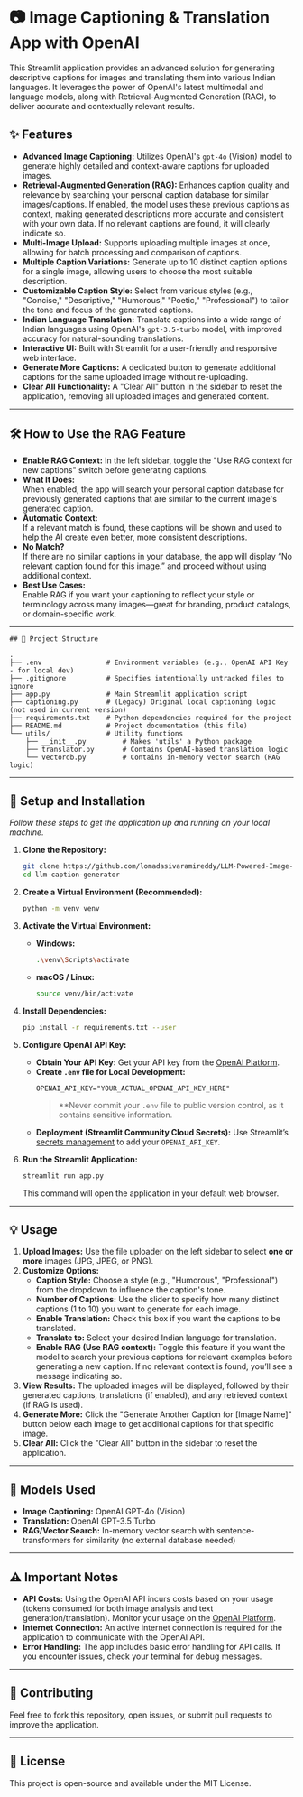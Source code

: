 
# 📷 Image Captioning & Translation App with OpenAI

This Streamlit application provides an advanced solution for generating descriptive captions for images and translating them into various Indian languages. It leverages the power of OpenAI's latest multimodal and language models, along with Retrieval-Augmented Generation (RAG), to deliver accurate and contextually relevant results.

## ✨ Features

- **Advanced Image Captioning:** Utilizes OpenAI's `gpt-4o` (Vision) model to generate highly detailed and context-aware captions for uploaded images.
- **Retrieval-Augmented Generation (RAG):** Enhances caption quality and relevance by searching your personal caption database for similar images/captions. If enabled, the model uses these previous captions as context, making generated descriptions more accurate and consistent with your own data. If no relevant captions are found, it will clearly indicate so.
- **Multi-Image Upload:** Supports uploading multiple images at once, allowing for batch processing and comparison of captions.
- **Multiple Caption Variations:** Generate up to 10 distinct caption options for a single image, allowing users to choose the most suitable description.
- **Customizable Caption Style:** Select from various styles (e.g., "Concise," "Descriptive," "Humorous," "Poetic," "Professional") to tailor the tone and focus of the generated captions.
- **Indian Language Translation:** Translate captions into a wide range of Indian languages using OpenAI's `gpt-3.5-turbo` model, with improved accuracy for natural-sounding translations.
- **Interactive UI:** Built with Streamlit for a user-friendly and responsive web interface.
- **Generate More Captions:** A dedicated button to generate additional captions for the same uploaded image without re-uploading.
- **Clear All Functionality:** A "Clear All" button in the sidebar to reset the application, removing all uploaded images and generated content.

---

## 🛠️ How to Use the RAG Feature

- **Enable RAG Context:** In the left sidebar, toggle the "Use RAG context for new captions" switch before generating captions.  
- **What It Does:**  
  When enabled, the app will search your personal caption database for previously generated captions that are similar to the current image's generated caption.
- **Automatic Context:**  
  If a relevant match is found, these captions will be shown and used to help the AI create even better, more consistent descriptions.
- **No Match?**  
  If there are no similar captions in your database, the app will display “No relevant caption found for this image.” and proceed without using additional context.
- **Best Use Cases:**  
  Enable RAG if you want your captioning to reflect your style or terminology across many images—great for branding, product catalogs, or domain-specific work.

---

```
## 📂 Project Structure

.
├── .env                # Environment variables (e.g., OpenAI API Key - for local dev)
├── .gitignore          # Specifies intentionally untracked files to ignore
├── app.py              # Main Streamlit application script
├── captioning.py       # (Legacy) Original local captioning logic (not used in current version)
├── requirements.txt    # Python dependencies required for the project
├── README.md           # Project documentation (this file)
└── utils/              # Utility functions
    ├── __init__.py         # Makes 'utils' a Python package
    ├── translator.py       # Contains OpenAI-based translation logic
    └── vectordb.py         # Contains in-memory vector search (RAG logic)
```

---

## 🚀 Setup and Installation

_Follow these steps to get the application up and running on your local machine._

1.  **Clone the Repository:**
    ```bash
    git clone https://github.com/lomadasivaramireddy/LLM-Powered-Image-Caption-Translation-Generator.git
    cd llm-caption-generator
    ```

2.  **Create a Virtual Environment (Recommended):**
    ```bash
    python -m venv venv
    ```

3.  **Activate the Virtual Environment:**
    * **Windows:**
        ```bash
        .\venv\Scripts\activate
        ```
    * **macOS / Linux:**
        ```bash
        source venv/bin/activate
        ```

4.  **Install Dependencies:**
    ```bash
    pip install -r requirements.txt --user
    ```

5.  **Configure OpenAI API Key:**

    - **Obtain Your API Key:** Get your API key from the [OpenAI Platform](https://platform.openai.com/api-keys).
    - **Create `.env` file for Local Development:**
        ```
        OPENAI_API_KEY="YOUR_ACTUAL_OPENAI_API_KEY_HERE"
        ```
        > **Never commit your `.env` file to public version control, as it contains sensitive information.
    - **Deployment (Streamlit Community Cloud Secrets):**
        Use Streamlit’s [secrets management](https://docs.streamlit.io/streamlit-community-cloud/get-started/deploy-an-app/connect-to-data-sources/secrets-management) to add your `OPENAI_API_KEY`.

6.  **Run the Streamlit Application:**
    ```bash
    streamlit run app.py
    ```
    This command will open the application in your default web browser.

---

## 💡 Usage

1.  **Upload Images:** Use the file uploader on the left sidebar to select **one or more** images (JPG, JPEG, or PNG).
2.  **Customize Options:**
    * **Caption Style:** Choose a style (e.g., "Humorous", "Professional") from the dropdown to influence the caption's tone.
    * **Number of Captions:** Use the slider to specify how many distinct captions (1 to 10) you want to generate for each image.
    * **Enable Translation:** Check this box if you want the captions to be translated.
    * **Translate to:** Select your desired Indian language for translation.
    * **Enable RAG (Use RAG context):** Toggle this feature if you want the model to search your previous captions for relevant examples before generating a new caption. If no relevant context is found, you’ll see a message indicating so.
3.  **View Results:** The uploaded images will be displayed, followed by their generated captions, translations (if enabled), and any retrieved context (if RAG is used).
4.  **Generate More:** Click the "Generate Another Caption for [Image Name]" button below each image to get additional captions for that specific image.
5.  **Clear All:** Click the "Clear All" button in the sidebar to reset the application.

---

## 🧠 Models Used

- **Image Captioning:** OpenAI GPT-4o (Vision)
- **Translation:** OpenAI GPT-3.5 Turbo
- **RAG/Vector Search:** In-memory vector search with sentence-transformers for similarity (no external database needed)

---

## ⚠️ Important Notes

- **API Costs:** Using the OpenAI API incurs costs based on your usage (tokens consumed for both image analysis and text generation/translation). Monitor your usage on the [OpenAI Platform](https://platform.openai.com/usage).
- **Internet Connection:** An active internet connection is required for the application to communicate with the OpenAI API.
- **Error Handling:** The app includes basic error handling for API calls. If you encounter issues, check your terminal for debug messages.

---

## 🤝 Contributing

Feel free to fork this repository, open issues, or submit pull requests to improve the application.

---

## 📄 License

This project is open-source and available under the MIT License.


